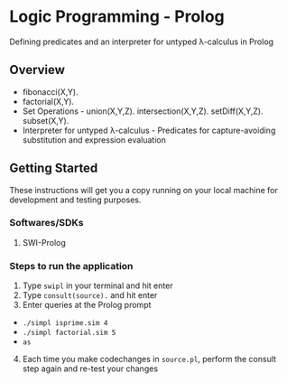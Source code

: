 # Logic Programming - Prolog
Defining predicates and an interpreter for untyped λ-calculus in Prolog

## Overview
* fibonacci(X,Y).
* factorial(X,Y).
* Set Operations - union(X,Y,Z). intersection(X,Y,Z). setDiff(X,Y,Z). subset(X,Y).
*  Interpreter for untyped λ-calculus - Predicates for capture-avoiding substitution and expression evaluation

## Getting Started
These instructions will get you a copy running on your local machine for development and testing purposes. 


### Softwares/SDKs
1. SWI-Prolog

### Steps to run the application
1. Type `swipl` in your terminal and hit enter
2. Type `consult(source).` and hit enter
3. Enter queries at the Prolog prompt
* `./simpl isprime.sim 4`
* `./simpl factorial.sim 5`
* `as`
4. Each time you make codechanges in `source.pl`, perform the consult step again and re-test your changes
